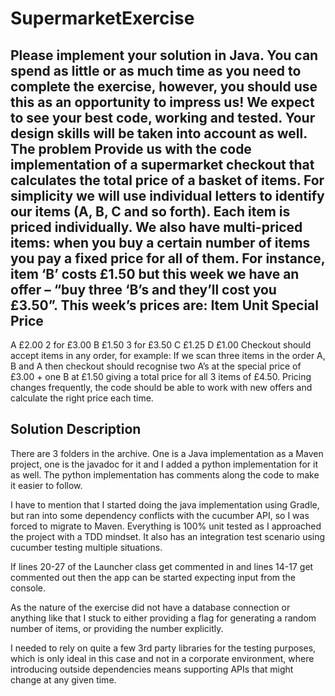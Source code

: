 # SupermarketExercise

Please implement your solution in Java.
You can spend as little or as much time as you need to complete the exercise, however, you should
use this as an opportunity to impress us! We expect to see your best code, working and tested. Your
design skills will be taken into account as well.
The problem
Provide us with the code implementation of a supermarket checkout that calculates the total price
of a basket of items. For simplicity we will use individual letters to identify our items (A, B, C and so
forth). Each item is priced individually. We also have multi-priced items: when you buy a certain
number of items you pay a fixed price for all of them. For instance, item ‘B’ costs £1.50 but this week
we have an offer – “buy three ‘B’s and they’ll cost you £3.50”. This week’s prices are:
Item Unit Special
Price 
--------------------------
A £2.00 2 for £3.00
B £1.50 3 for £3.50
C £1.25
D £1.00
Checkout should accept items in any order, for example:
If we scan three items in the order A, B and A then checkout should recognise two A’s at the special
price of £3.00 + one B at £1.50 giving a total price for all 3 items of £4.50.
Pricing changes frequently, the code should be able to work with new offers and calculate the right
price each time.


Solution Description
--------------------------

There are 3 folders in the archive.
One is a Java implementation as a Maven project, one is the javadoc for it and I added a python implementation for it as well. The python implementation has comments along the code to make it easier to follow.

I have to mention that I started doing the java implementation using Gradle, but ran into some dependency conflicts with the cucumber API, so I was forced to migrate to Maven.
Everything is 100% unit tested as I approached the project with a TDD mindset. It also has an integration test scenario using cucumber testing multiple situations. 

If lines 20-27 of the Launcher class get commented in and lines 14-17 get commented out then the app can be started expecting input from the console.

As the nature of the exercise did not have a database connection or anything like that I stuck to either providing a flag for generating a random number of items, or providing the number explicitly.

I  needed to rely on quite a few 3rd party libraries for the testing purposes, which is only ideal in this case and not in a corporate environment, where introducing outside dependencies means supporting APIs that might change at any given time.
